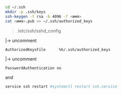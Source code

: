
```bash
cd ~/.ssh
mkdir -p .ssh/keys
ssh-keygen -t rsa -b 4096 -f <имя> 
cat <имя>.pub >> ~/.ssh/authorized_keys
``` 
> /etc/ssh/sshd_config

 |-> uncomment
```            
AuthorizedKeysFile      %h/.ssh/authorized_keys
```          
 |-> uncomment
```
PasswordAuthentication no
```
and
```bash
service ssh restart #systemctl restart ssh.service
```

